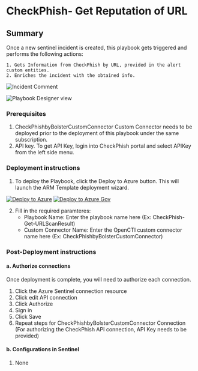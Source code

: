 # CheckPhish- Get Reputation of URL
 ## Summary
 
 Once a new sentinel incident is created, this playbook gets triggered and performs the following actions:

    1. Gets Information from CheckPhish by URL, provided in the alert custom entities.
    2. Enriches the incident with the obtained info.


![Incident Comment](./images/CheckPhishEnrichmentComment.png)<br>

![Playbook Designer view](./images/CheckPhishFlow.png)<br>

### Prerequisites 
1. CheckPhishbyBolsterCustomConnector Custom Connector needs to be deployed prior to the deployment of this playbook under the same subscription.
2. API key. To get API Key, login into CheckPhish portal and select APIKey from the left side menu.

### Deployment instructions 

1. To deploy the Playbook, click the Deploy to Azure button. This will launch the ARM Template deployment wizard.

[![Deploy to Azure](https://aka.ms/deploytoazurebutton)](https://portal.azure.com/#create/Microsoft.Template/uri/https%3A%2F%2Fraw.githubusercontent.com%2FAzure%2FAzure-Sentinel%2Fmaster%2FSolutions%2FCheckPhish%20by%20Bolster%2FPlaybooks%2FCheckPhishPlaybooks%2FCheckPhsh%2DGet%2DURLScanResult%2Fazuredeploy.json)
[![Deploy to Azure Gov](https://aka.ms/deploytoazuregovbutton)](https://portal.azure.us/#create/Microsoft.Template/uri/https%3A%2F%2Fraw.githubusercontent.com%2FAzure%2FAzure-Sentinel%2Fmaster%2FSolutions%2FCheckPhish%20by%20Bolster%2FPlaybooks%2FCheckPhishPlaybooks%2FCheckPhsh%2DGet%2DURLScanResult%2Fazuredeploy.json)

2. Fill in the required paramteres:
    * Playbook Name: Enter the playbook name here (Ex: CheckPhish-Get-URLScanResult)
    * Custom Connector Name: Enter the OpenCTI custom connector name here (Ex: CheckPhishbyBolsterCustomConnector)

    
### Post-Deployment instructions 
#### a. Authorize connections
Once deployment is complete, you will need to authorize each connection.
1.	Click the Azure Sentinel connection resource
2.	Click edit API connection
3.	Click Authorize
4.	Sign in
5.	Click Save
6.	Repeat steps for CheckPhishbyBolsterCustomConnector Connection (For authorizing the CheckPhish API connection, API Key needs to be provided)
#### b. Configurations in Sentinel
1. None

